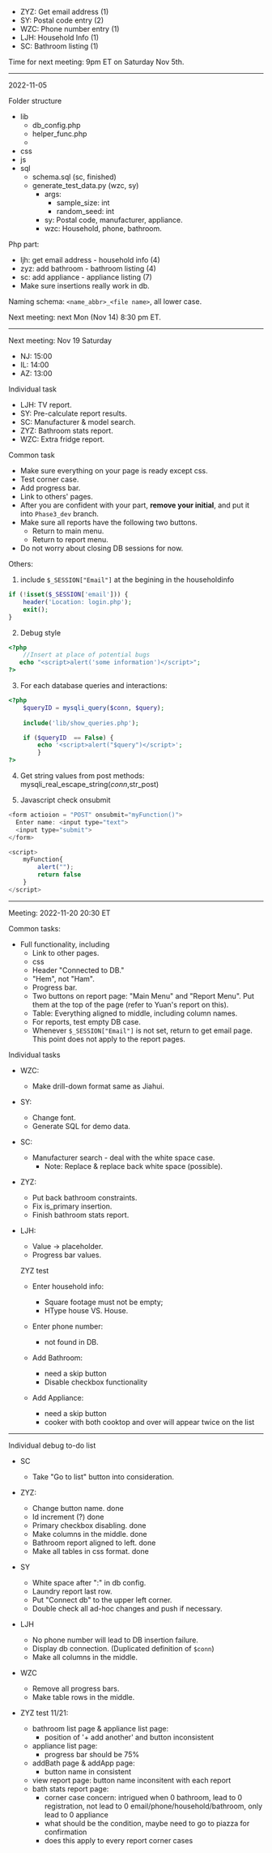 - ZYZ: Get email address (1)
- SY: Postal code entry (2)
- WZC: Phone number entry (1)
- LJH: Household Info (1)
- SC: Bathroom listing (1)

Time for next meeting: 9pm ET on Saturday Nov 5th.

-------
2022-11-05

Folder structure
- lib
  - db_config.php
  - helper_func.php
  - 
- css
- js
- sql
  - schema.sql (sc, finished)
  - generate_test_data.py (wzc, sy)
    - args:
      - sample_size: int
      - random_seed: int
    - sy: Postal code, manufacturer, appliance.
    - wzc: Household, phone, bathroom.

Php part:
- ljh: get email address - household info (4)
- zyz: add bathroom - bathroom listing (4)
- sc: add appliance - appliance listing (7)
- Make sure insertions really work in db.

Naming schema: `<name_abbr>_<file name>`, all lower case.

Next meeting: next Mon (Nov 14) 8:30 pm ET.

-----

Next meeting: Nov 19 Saturday
- NJ: 15:00
- IL: 14:00
- AZ: 13:00


Individual task
- LJH: TV report.
- SY: Pre-calculate report results.
- SC: Manufacturer & model search.
- ZYZ: Bathroom stats report.
- WZC: Extra fridge report.


Common task
- Make sure everything on your page is ready except css.
- Test corner case.
- Add progress bar.
- Link to others' pages.
- After you are confident with your part, **remove your initial**, and put it into `Phase3_dev` branch.
- Make sure all reports have the following two buttons.
  - Return to main menu.
  - Return to report menu.
- Do not worry about closing DB sessions for now.

Others:

1. include <code>$_SESSION["Email"]</code> at the begining in the householdinfo

```php
if (!isset($_SESSION['email'])) {
	header('Location: login.php');
	exit();
}
```

2. Debug style

```php
<?php
    //Insert at place of potential bugs
   echo "<script>alert('some information')</script>";
?>
```

3. For each database queries and interactions:

```php
<?php
    $queryID = mysqli_query($conn, $query);
            
    include('lib/show_queries.php');

    if ($queryID  == False) {
        echo '<script>alert("$query")</script>';
        } 
?>
```

4. Get string values from post methods: mysqli_real_escape_string($conn,$str_post)

5. Javascript check onsubmit

```javascript
<form actioion = "POST" onsubmit="myFunction()">
  Enter name: <input type="text">
  <input type="submit">
</form>

<script>
    myFunction{
        alert("");
        return false   
    }
</script>
```

-----

Meeting: 2022-11-20 20:30 ET


Common tasks:
- Full functionality, including
  - Link to other pages.
  - css
  - Header "Connected to DB."
  - "Hem", not "Ham".
  - Progress bar.
  - Two buttons on report page: "Main Menu" and "Report Menu". Put them at the top of the page (refer to Yuan's report on this).
  - Table: Everything aligned to middle, including column names.
  - For reports, test empty DB case.
  - Whenever `$_SESSION["Email"]` is not set, return to get email page. This point does not apply to the report pages.


Individual tasks
- WZC:
  - Make drill-down format same as Jiahui.
- SY:
  - Change font.
  - Generate SQL for demo data.
- SC:
  - Manufacturer search - deal with the white space case.
    - Note: Replace & replace back white space (possible).
- ZYZ:
  - Put back bathroom constraints.
  - Fix is_primary insertion.
  - Finish bathroom stats report.
- LJH:
  - Value -> placeholder.
  - Progress bar values.


  ZYZ test

  - Enter household info:
    - Square footage must not be empty;
    - HType house VS. House.
  - Enter phone number:
    - not found in DB.

  - Add Bathroom:
    - need a skip button
    - Disable checkbox functionality

  - Add Appliance:
    - need a skip button
    - cooker with both cooktop and over will appear twice on the list

-----

Individual debug to-do list
- SC
  - Take "Go to list" button into consideration.
- ZYZ:
  - Change button name. done
  - Id increment (?) done
  - Primary checkbox disabling. done
  - Make columns in the middle. done
  - Bathroom report aligned to left. done
  - Make all tables in css format. done
- SY
  - White space after ":" in db config.
  - Laundry report last row.
  - Put "Connect db" to the upper left corner.
  - Double check all ad-hoc changes and push if necessary.
- LJH
  - No phone number will lead to DB insertion failure.
  - Display db connection. (Duplicated definition of `$conn`)
  - Make all columns in the middle.
- WZC
  - Remove all progress bars.
  - Make table rows in the middle.

- ZYZ test 11/21:
  - bathroom list page & appliance list page:
    - position of '+ add another' and button inconsistent
  - appliance list page:
    - progress bar should be 75%
  - addBath page & addApp page:
    - button name in consistent
  - view report page:
    button name inconsitent with each report
  - bath stats report page:
    - corner case concern: intrigued when 0 bathroom, lead to 0 registration, not lead to 0 email/phone/household/bathroom, only lead to 0 appliance
    - what should be the condition, maybe need to go to piazza for confirmation
    - does this apply to every report corner cases
